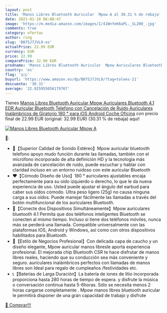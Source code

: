 ```yaml
---
layout: post
title: 'Manos Libres Bluetooth Auricular  Mpow A al 30.31 % de rebaja'
date: 2021-01-18 06:08:47
image: 'https://m.media-amazon.com/images/I/41WnYeK6aPL._SL200_.jpg'
comments: true
category: ofertas
author: ring
slug: 'B075J7JVL9-es'
actualPrice: 22.99 EUR
currency: EUR
price: 22.99
comparePrice: 32.99 EUR
prodname: 'Manos Libres Bluetooth Auricular  Mpow Auriculares Bluetooth 4.1 EDR Auricular Bluetooth Telefono con Cancelación de Ruido  Auriculares Inalámbricos de Giratorio 180 ° para iOS Android Coche Oficina'
country: 'es'
flag: '🇪🇸'
buyurl: 'https://www.amazon.es/dp/B075J7JVL9/?tag=tolees-21'
descuento: '30.31'
average: '22.925955056179767'
---
```


Tienes [Manos Libres Bluetooth Auricular  Mpow Auriculares Bluetooth 4.1 EDR Auricular Bluetooth Telefono con Cancelación de Ruido  Auriculares Inalámbricos de Giratorio 180 ° para iOS Android Coche Oficina](https://www.amazon.es/dp/B075J7JVL9/?tag=tolees-21) con precio final de  22.99 EUR (original: 32.99 EUR) (30.31 %  de rebaja) aqui!

[![Manos Libres Bluetooth Auricular  Mpow A](https://m.media-amazon.com/images/I/41WnYeK6aPL._SL200_.jpg)](https://www.amazon.es/dp/B075J7JVL9/?tag=tolees-21)

🔎:

- 🎼【Superior Calidad de Sonido Estéreo】Mpow auricular bluetooth telefono apoyo mudo función durante las llamadas, también con el micrófono incorporado de alta definición HD y la tecnología más avanzada de cancelación de ruido, puede escuchar y hablar con claridad incluso en un entorno ruidoso con este auricular Bluetooth
- ❤【Cómodo Diseño de Uso】180 ° auriculares ajustables encaja perfectamente para su oído izquierdo o derecho, lo que le da nueva experiencia de uso. Usted puede ajustar el ángulo del earbud para caber sus oídos cómodo. Ultra peso ligero (25g) no causa ninguna carga a sus oídos. Puede manejar fácilmente las llamadas a través del botón multifuncional de los auriculares Bluetooth.
- 🌟【Conecte dos Dispositivos Simultáneamente】Mpow auriculares bluetooth 4.1 Permita que dos teléfonos inteligentes Bluetooth se conecten al mismo tiempo. Incluso si tiene dos teléfonos móviles, nunca más se perderá una llamada. Compatible universalmente con las plataformas IOS, Android y Windows, así como con otros dispositivos habilitados para Bluetooth.
- 🎁【Estilo de Negocios Profesional】Con delicada capa de caucho y un diseño elegante, Mpow auricular manos libresle aporta experiencia profesional. El mejorada chip Bluetooth CSR te hace disfrutar de manos libres reales, haciendo que su conducción sea más conveniente y seguro. auriculares inalámbricos perfectos con llamadas de manos libres son Ideal para regalo de cumpleaños /festividades etc.
- 📞【Baterías de Larga Duración】La batería de iones de litio incorporada proporciona hasta 280 horas de tiempo de espera. y disfrute la música o conversación continua hasta 5-6horas. Sólo se necesita menos 2 horas cargarse completamente . Mpow manos libres bluetooth auricular le permitirá disponer de una gran capacidad de trabajo y disfrute

[🛒 Comprar!!!](https://www.amazon.es/dp/B075J7JVL9/?tag=tolees-21)
